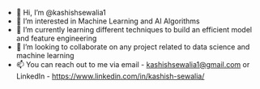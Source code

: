 - 👋 Hi, I’m @kashishsewalia1
- 👀 I’m interested in Machine Learning and AI Algorithms
- 🌱 I’m currently learning different techniques to build an efficient model and feature engineering
- 💞️ I’m looking to collaborate on any project related to data science and machine learning
- 📫 You can reach out to me via email - kashishsewalia1@gmail.com or LinkedIn - https://www.linkedin.com/in/kashish-sewalia/ 
<!---
kashishsewalia1/kashishsewalia1 is a ✨ special ✨ repository because its `README.md` (this file) appears on your GitHub profile.
You can click the Preview link to take a look at your changes.
--->
